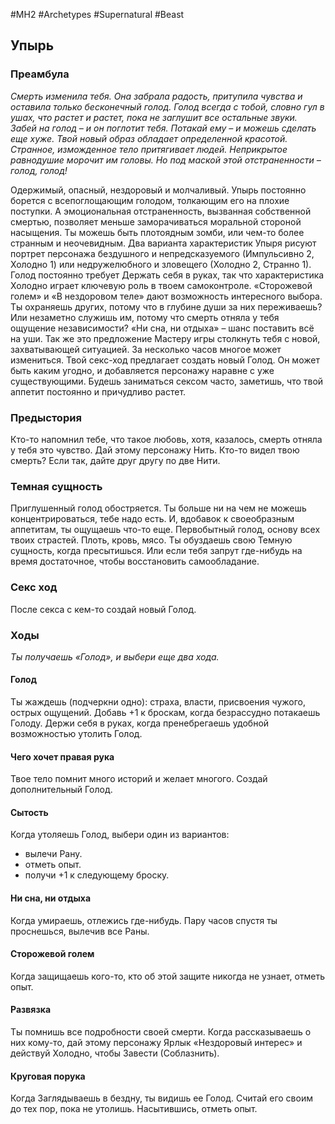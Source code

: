 #MH2 #Archetypes #Supernatural #Beast
## Упырь

### Преамбула

*Смерть изменила тебя. Она забрала радость, притупила чувства и оставила только бесконечный голод. Голод всегда с тобой, словно гул в ушах, что растет и растет, пока не заглушит все остальные звуки. Забей на голод – и он поглотит тебя. Потакай ему – и можешь сделать еще хуже.* 
*Твой новый образ обладает определенной красотой. Странное, изможденное тело притягивает людей. Неприкрытое равнодушие морочит им головы. Но под маской этой отстраненности – голод, голод!*

Одержимый, опасный, нездоровый и молчаливый. Упырь постоянно борется с всепоглощающим голодом, толкающим его на плохие поступки. А эмоциональная отстраненность, вызванная собственной смертью, позволяет меньше заморачиваться моральной стороной насыщения. Ты можешь быть плотоядным зомби, или чем-то более странным и неочевидным. 
Два варианта характеристик Упыря рисуют портрет персонажа бездушного и непредсказуемого (Импульсивно 2, Холодно 1) или недружелюбного и зловещего (Холодно 2, Странно 1). Голод постоянно требует Держать себя в руках, так что характеристика Холодно играет ключевую роль в твоем самоконтроле. 
«Сторожевой голем» и «В нездоровом теле» дают возможность интересного выбора. Ты охраняешь других, потому что в глубине души за них переживаешь? Или незаметно служишь им, потому что смерть отняла у тебя ощущение независимости? 
«Ни сна, ни отдыха» – шанс поставить всё на уши. Так же это предложение Мастеру игры столкнуть тебя с новой, захватывающей ситуацией. За несколько часов многое может измениться. 
Твой секс-ход предлагает создать новый Голод. Он может быть каким угодно, и добавляется персонажу наравне с уже существующими. Будешь заниматься сексом часто, заметишь, что твой аппетит постоянно и причудливо растет.

### Предыстория

Кто-то напомнил тебе, что такое любовь, хотя, казалось, смерть отняла у тебя это чувство. Дай этому персонажу Нить. 
Кто-то видел твою смерть? Если так, дайте друг другу по две Нити.

### Темная сущность

Приглушенный голод обостряется. Ты больше ни на чем не можешь концентрироваться, тебе надо есть. И, вдобавок к своеобразным аппетитам, ты ощущаешь что-то еще. Первобытный голод, основу всех твоих страстей. Плоть, кровь, мясо. Ты обуздаешь свою Темную сущность, когда пресытишься. Или если тебя запрут где-нибудь на время достаточное, чтобы восстановить самообладание.

### Секс ход

После секса с кем-то создай новый Голод.

### Ходы
*Ты получаешь «Голод», и выбери еще два хода.*

#### Голод 
Ты жаждешь (подчеркни одно): страха, власти, присвоения чужого, острых ощущений. 
Добавь +1 к броскам, когда безрассудно потакаешь Голоду. Держи себя в руках, когда пренебрегаешь удобной возможностью утолить Голод.

#### Чего хочет правая рука 
Твое тело помнит много историй и желает многого. Создай дополнительный Голод.

#### Сытость 
Когда утоляешь Голод, выбери один из вариантов: 
- вылечи Рану. 
- отметь опыт. 
- получи +1 к следующему броску.

#### Ни сна, ни отдыха
Когда умираешь, отлежись где-нибудь. Пару часов спустя ты проснешься, вылечив все Раны.

#### Сторожевой голем 
Когда защищаешь кого-то, кто об этой защите никогда не узнает, отметь опыт.

#### Развязка 
Ты помнишь все подробности своей смерти. Когда рассказываешь о них кому-то, дай этому персонажу Ярлык «Нездоровый интерес» и действуй Холодно, чтобы Завести (Соблазнить).

#### Круговая порука 
Когда Заглядываешь в бездну, ты видишь ее Голод. Считай его своим до тех пор, пока не утолишь. Насытившись, отметь опыт.